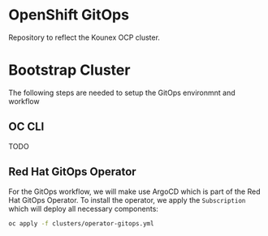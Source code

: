 # OpenShift GitOps

Repository to reflect the Kounex OCP cluster.

# Bootstrap Cluster

The following steps are needed to setup the GitOps environmnt and workflow

## OC CLI

TODO

## Red Hat GitOps Operator

For the GitOps workflow, we will make use ArgoCD which is part of the Red Hat GitOps Operator. To install the operator, we apply the `Subscription` which will deploy all necessary components:

```sh
oc apply -f clusters/operator-gitops.yml
```
